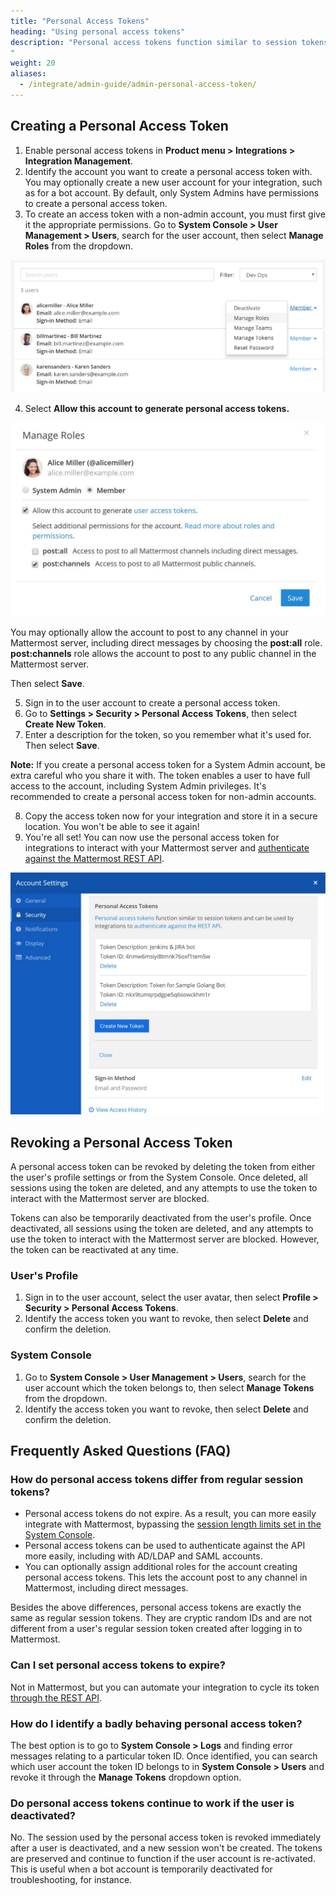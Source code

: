 ```yaml
---
title: "Personal Access Tokens"
heading: "Using personal access tokens"
description: "Personal access tokens function similar to session tokens and can be used by integrations to [authenticate against the REST API](https://api.mattermost.com/#tag/authentication). It is the most commonly used type of token for integrations.
"
weight: 20
aliases:
  - /integrate/admin-guide/admin-personal-access-token/
---
```


## Creating a Personal Access Token

1. Enable personal access tokens in **Product menu > Integrations > Integration Management**.
2. Identify the account you want to create a personal access token with. You may optionally create a new user account for your integration, such as for a bot account. By default, only System Admins have permissions to create a personal access token.
3. To create an access token with a non-admin account, you must first give it the appropriate permissions. Go to **System Console > User Management > Users**, search for the user account, then select **Manage Roles** from the dropdown.

![image](access_token_manage_roles.png)

4. Select **Allow this account to generate personal access tokens.**

![image](access_tokens_additional_roles.png)

You may optionally allow the account to post to any channel in your Mattermost server, including direct messages by choosing the **post:all** role. **post:channels** role allows the account to post to any public channel in the Mattermost server.

Then select **Save**.

5. Sign in to the user account to create a personal access token.
6. Go to **Settings > Security > Personal Access Tokens**, then select **Create New Token**.
7. Enter a description for the token, so you remember what it's used for. Then select **Save**.

**Note:** If you create a personal access token for a System Admin account, be extra careful who you share it with. The token enables a user to have full access to the account, including System Admin privileges. It's recommended to create a personal access token for non-admin accounts.
  
8. Copy the access token now for your integration and store it in a secure location. You won't be able to see it again!
9. You're all set! You can now use the personal access token for integrations to interact with your Mattermost server and [authenticate against the Mattermost REST API](https://api.mattermost.com/#tag/authentication).

![image](access_token_settings.png)

## Revoking a Personal Access Token

A personal access token can be revoked by deleting the token from either the user's profile settings or from the System Console. Once deleted, all sessions using the token are deleted, and any attempts to use the token to interact with the Mattermost server are blocked.

Tokens can also be temporarily deactivated from the user's profile. Once deactivated, all sessions using the token are deleted, and any attempts to use the token to interact with the Mattermost server are blocked. However, the token can be reactivated at any time.

### User's Profile

1. Sign in to the user account, select the user avatar, then select **Profile > Security > Personal Access Tokens**.
2. Identify the access token you want to revoke, then select **Delete** and confirm the deletion.

### System Console

1. Go to **System Console > User Management > Users**, search for the user account which the token belongs to, then select **Manage Tokens** from the dropdown.
2. Identify the access token you want to revoke, then select **Delete** and confirm the deletion.

## Frequently Asked Questions (FAQ)

### How do personal access tokens differ from regular session tokens?

- Personal access tokens do not expire. As a result, you can more easily integrate with Mattermost, bypassing the [session length limits set in the System Console](https://docs.mattermost.com/configure/configuration-settings.html#session-lengths).
- Personal access tokens can be used to authenticate against the API more easily, including with AD/LDAP and SAML accounts.
- You can optionally assign additional roles for the account creating personal access tokens. This lets the account post to any channel in Mattermost, including direct messages.

Besides the above differences, personal access tokens are exactly the same as regular session tokens. They are cryptic random IDs and are not different from a user's regular session token created after logging in to Mattermost.

### Can I set personal access tokens to expire?

Not in Mattermost, but you can automate your integration to cycle its token [through the REST API](https://api.mattermost.com/#operation/CreateUserAccessToken).

### How do I identify a badly behaving personal access token?

The best option is to go to **System Console > Logs** and finding error messages relating to a particular token ID. Once identified, you can search which user account the token ID belongs to in **System Console > Users** and revoke it through the **Manage Tokens** dropdown option.

### Do personal access tokens continue to work if the user is deactivated?

No. The session used by the personal access token is revoked immediately after a user is deactivated, and a new session won't be created. The tokens are preserved and continue to function if the user account is re-activated. This is useful when a bot account is temporarily deactivated for troubleshooting, for instance.
